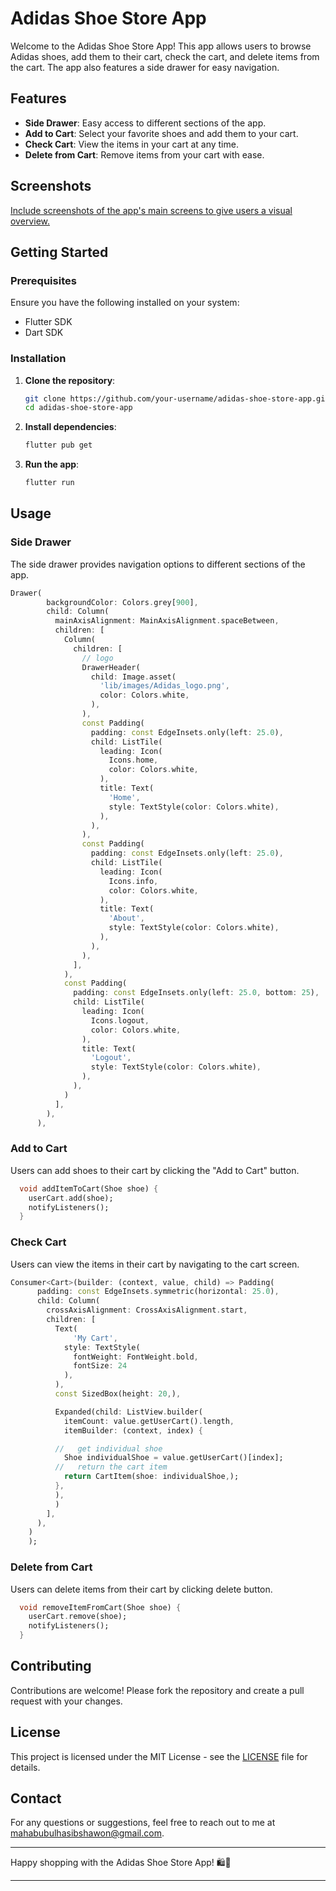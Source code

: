 # Adidas Shoe Store App

Welcome to the Adidas Shoe Store App! This app allows users to browse Adidas shoes, add them to their cart, check the cart, and delete items from the cart. The app also features a side drawer for easy navigation.

## Features

- **Side Drawer**: Easy access to different sections of the app.
- **Add to Cart**: Select your favorite shoes and add them to your cart.
- **Check Cart**: View the items in your cart at any time.
- **Delete from Cart**: Remove items from your cart with ease.

## Screenshots

[Include screenshots of the app's main screens to give users a visual overview.](https://github.com/user-attachments/assets/27272a4f-9778-4b4e-af56-ed878049d838)

## Getting Started

### Prerequisites

Ensure you have the following installed on your system:

- Flutter SDK
- Dart SDK

### Installation

1. **Clone the repository**:

    ```bash
    git clone https://github.com/your-username/adidas-shoe-store-app.git
    cd adidas-shoe-store-app
    ```

2. **Install dependencies**:

    ```bash
    flutter pub get
    ```

3. **Run the app**:

    ```bash
    flutter run
    ```

## Usage

### Side Drawer

The side drawer provides navigation options to different sections of the app.

```dart
Drawer(
        backgroundColor: Colors.grey[900],
        child: Column(
          mainAxisAlignment: MainAxisAlignment.spaceBetween,
          children: [
            Column(
              children: [
                // logo
                DrawerHeader(
                  child: Image.asset(
                    'lib/images/Adidas_logo.png',
                    color: Colors.white,
                  ),
                ),
                const Padding(
                  padding: const EdgeInsets.only(left: 25.0),
                  child: ListTile(
                    leading: Icon(
                      Icons.home,
                      color: Colors.white,
                    ),
                    title: Text(
                      'Home',
                      style: TextStyle(color: Colors.white),
                    ),
                  ),
                ),
                const Padding(
                  padding: const EdgeInsets.only(left: 25.0),
                  child: ListTile(
                    leading: Icon(
                      Icons.info,
                      color: Colors.white,
                    ),
                    title: Text(
                      'About',
                      style: TextStyle(color: Colors.white),
                    ),
                  ),
                ),
              ],
            ),
            const Padding(
              padding: const EdgeInsets.only(left: 25.0, bottom: 25),
              child: ListTile(
                leading: Icon(
                  Icons.logout,
                  color: Colors.white,
                ),
                title: Text(
                  'Logout',
                  style: TextStyle(color: Colors.white),
                ),
              ),
            )
          ],
        ),
      ),
```

### Add to Cart

Users can add shoes to their cart by clicking the "Add to Cart" button.

```dart
  void addItemToCart(Shoe shoe) {
    userCart.add(shoe);
    notifyListeners();
  }
```

### Check Cart

Users can view the items in their cart by navigating to the cart screen.

```dart
Consumer<Cart>(builder: (context, value, child) => Padding(
      padding: const EdgeInsets.symmetric(horizontal: 25.0),
      child: Column(
        crossAxisAlignment: CrossAxisAlignment.start,
        children: [
          Text(
              'My Cart',
            style: TextStyle(
              fontWeight: FontWeight.bold,
              fontSize: 24
            ),
          ),
          const SizedBox(height: 20,),

          Expanded(child: ListView.builder(
            itemCount: value.getUserCart().length,
            itemBuilder: (context, index) {

          //   get individual shoe
            Shoe individualShoe = value.getUserCart()[index];
          //   return the cart item
            return CartItem(shoe: individualShoe,);
          },
          ),
          )
        ],
      ),
    )
    );
```

### Delete from Cart

Users can delete items from their cart by clicking delete button.

```dart
  void removeItemFromCart(Shoe shoe) {
    userCart.remove(shoe);
    notifyListeners();
  }
```

## Contributing

Contributions are welcome! Please fork the repository and create a pull request with your changes.

## License

This project is licensed under the MIT License - see the [LICENSE](LICENSE) file for details.

## Contact

For any questions or suggestions, feel free to reach out to me at [mahabubulhasibshawon@gmail.com](mailto:mahabubulhasibshawon@gmail.com).

---

Happy shopping with the Adidas Shoe Store App! 🛍️👟

---

